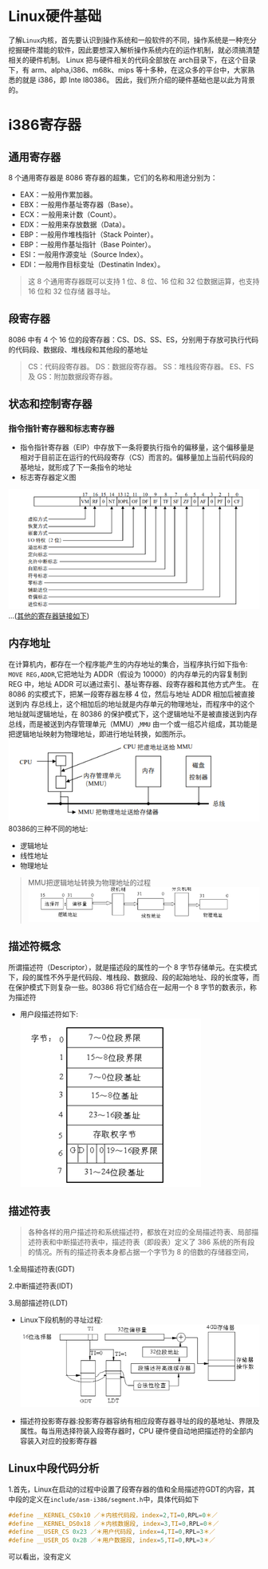 # Linux硬件基础
了解`Linux`内核，首先要认识到操作系统和一般软件的不同，操作系统是一种充分挖掘硬件潜能的软件，因此要想深入解析操作系统内在的运作机制，就必须搞清楚相关的硬件机制。
Linux 把与硬件相关的代码全部放在 arch目录下，在这个目录下，有 arm、alpha,i386、m68k、mips 等十多种，在这众多的平台中，大家熟悉的就是 i386，即 Inte l80386。
因此，我们所介绍的硬件基础也是以此为背景的。
# i386寄存器
## 通用寄存器
8 个通用寄存器是 8086 寄存器的超集，它们的名称和用途分别为：
* EAX：一般用作累加器。 
* EBX：一般用作基址寄存器（Base）。 
* ECX：一般用来计数（Count）。 
* EDX：一般用来存放数据（Data）。 
* EBP：一般用作堆栈指针（Stack Pointer）。 
* EBP：一般用作基址指针（Base Pointer）。 
* ESI：一般用作源变址（Source Index）。 
* EDI：一般用作目标变址（Destinatin Index）。 
> 这 8 个通用寄存器既可以支持 1 位、8 位、16 位和 32 位数据运算，也支持 16 位和 32 位存储
器寻址。 
## 段寄存器
8086 中有 4 个 16 位的段寄存器：CS、DS、SS、ES，分别用于存放可执行代码的代码段、数据段、堆栈段和其他段的基地址
> CS：代码段寄存器。 
> DS：数据段寄存器。 
> SS：堆栈段寄存器。 
> ES、FS 及 GS：附加数据段寄存器。
## 状态和控制寄存器
### 指令指针寄存器和标志寄存器
* 指令指针寄存器（EIP）中存放下一条将要执行指令的偏移量，这个偏移量是相对于目前正在运行的代码段寄存（CS）而言的。偏移量加上当前代码段的基地址，就形成了下一条指令的地址
* 标志寄存器定义图

![i386标志寄存器](images/1.png)
...([其他的寄存器链接如下](https://blog.csdn.net/weixin_45611297/article/details/124284991))
## 内存地址
在计算机内，都存在一个程序能产生的内存地址的集合，当程序执行如下指令:
`MOVE REG,ADDR`,它把地址为 ADDR（假设为 10000）的内存单元的内容复制到 REG 中，地址 ADDR 可以通过索引、基址寄存器、段寄存器和其他方式产生。
在 8086 的实模式下，把某一段寄存器左移 4 位，然后与地址 ADDR 相加后被直接送到内
存总线上，这个相加后的地址就是内存单元的物理地址，而程序中的这个地址就叫逻辑地址，在 80386 的保护模式下，这个逻辑地址不是被直接送到内存总线，而是被送到内存管理单元（MMU）,`MMU` 由一个或一组芯片组成，其功能是把逻辑地址映射为物理地址，即进行地址转换，如图所示。
![MMU的位置和功能](images/2.png)
80386的三种不同的地址:
* 逻辑地址
* 线性地址
* 物理地址
> MMU把逻辑地址转换为物理地址的过程
![MMU转化过程](images/3.png)
## 描述符概念
所谓描述符（Descriptor），就是描述段的属性的一个 8 字节存储单元。在实模式下，段的属性不外乎是代码段、堆栈段、数据段、段的起始地址、段的长度等，而在保护模式下则复杂一些。80386 将它们结合在一起用一个 8 字节的数表示，称为描述符
* 用户段描述符如下:
![用户段描述符](images/4.png)
## 描述符表
> 各种各样的用户描述符和系统描述符，都放在对应的全局描述符表、局部描述符表和中断描述符表中，描述符表（即段表）定义了 386 系统的所有段的情况。所有的描述符表本身都占据一个字节为 8 的倍数的存储器空间，

1.全局描述符表(GDT)

2.中断描述符表(IDT)

3.局部描述符(LDT)

* Linux下段机制的寻址过程:
![段机制](images/5.png)

* 描述符投影寄存器:投影寄存器容纳有相应段寄存器寻址的段的基地址、界限及属性。每当用选择符装入段寄存器时，CPU 硬件便自动地把描述符的全部内容装入对应的投影寄存器
## Linux中段代码分析
1.首先，Linux在启动的过程中设置了段寄存器的值和全局描述符GDT的内容，其中段的定义在`include/asm-i386/segment.h`中，具体代码如下
``` c
#define __KERNEL_CS0x10 ／＊内核代码段，index=2,TI=0,RPL=0＊／ 
#define __KERNEL_DS0x18 ／＊内核数据段, index=3,TI=0,RPL=0＊／ 
#define __USER_CS 0x23 ／＊用户代码段, index=4,TI=0,RPL=3＊／ 
#define __USER_DS 0x2B ／＊用户数据段, index=5,TI=0,RPL=3＊／ 

```
可以看出，没有定义

